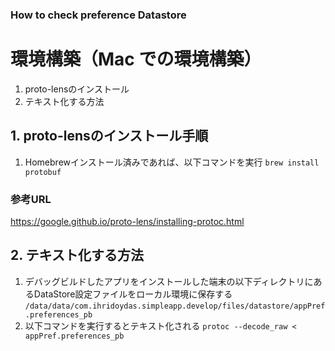 ### How to check preference Datastore

# 環境構築（Mac での環境構築）
1. proto-lensのインストール
2. テキスト化する方法

## 1. proto-lensのインストール手順

1. Homebrewインストール済みであれば、以下コマンドを実行
   `brew install protobuf`

### 参考URL
https://google.github.io/proto-lens/installing-protoc.html

## 2. テキスト化する方法

1. デバッグビルドしたアプリをインストールした端末の以下ディレクトリにあるDataStore設定ファイルをローカル環境に保存する
   `/data/data/com.ihridoydas.simpleapp.develop/files/datastore/appPref.preferences_pb`
2. 以下コマンドを実行するとテキスト化される
   `protoc --decode_raw < appPref.preferences_pb`